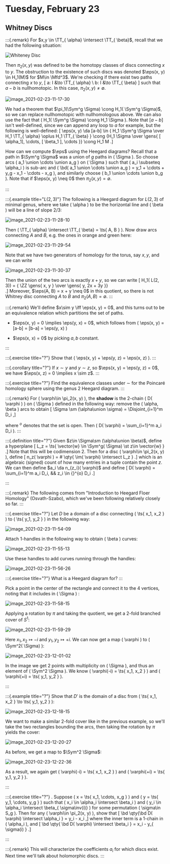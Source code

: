 # Tuesday, February 23

## Whitney Discs 

:::{.remark}
For $x,y \in \TT_{ \alpha} \intersect \TT_{ \beta}$, recall that we had the following situation:

![Whiteney Disc](figures/image_2021-02-23-11-14-22.png)

Then $\pi_2(x, y)$ was defined to be the homotopy classes of discs connecting $x$ to $y$.
The obstruction to the existence of such discs was denoted $\eps(x, y) \in H_1(M)$ for $M\in \Mfd^3$.
We're checking if there exist two paths connecting $x$ to $y$,
\[
a: I &\to \TT_{ \alpha} \\
b: I &\to \TT_{ \beta}
\]
such that $a-b$ is nullhomotopic.
In this case, $\pi_2(x, y) \neq \emptyset$.

![image_2021-02-23-11-17-30](figures/image_2021-02-23-11-17-30.png)

We had a theorem that $\pi_1(\Sym^g \Sigma) \cong H_1( \Sym^g \Sigma)$, so we can replace nullhomotopic with nullhomologous above.
We can also use the fact that \( H_1( \Sym^g \Sigma) \cong H_1 \Sigma \).
Note that $[a-b]$ isn't well-defined, since we can append any loop to $a$ for example, but the following is well-defined:
\[
\eps(x, y) 
\da [a-b] \in { H_1 \Sym^g \Sigma \over H_1 \TT_{ \alpha} \oplus H_1 \TT_{ \beta} }
\cong {H_1 \Sigma \over \gens{ [ \alpha_1], \cdots, [ \beta_1 ], \cdots }} 
\cong H_1 M 
.\]

How can we compute $\eps$ using the Heegard diagrams?
Recall that a path in $\Sym^g \Sigma$ was a union of $g$ paths in \( \Sigma \).
So choose arcs \( a_1 \union \cdots \union a_g \) on \( \Sigma \) such that \( a_i \subseteq \alpha_i \) is sub-arc and \( \bd( a_1 \union \cdots \union a_g ) = y_1 + \cdots + y_g - x_1 - \cdots - x_g \), and similarly choose \( b_1 \union \cdots \union b_g \).
Note that if $\eps(x, y) \neq 0$ then $\pi_2(x, y) = \emptyset$.


:::

:::{.example title="$L(2, 3)$"}
The following is a Heegard diagram for $L(2, 3)$ of minimal genus, where we take \( \alpha \) to be the horizontal line and \( \beta \) will be a line of slope $2/3$:

![image_2021-02-23-11-28-10](figures/image_2021-02-23-11-28-10.png)

Then \( \TT_{ \alpha} \intersect \TT_{ \beta} = \ts{ A, B } \).
Now draw arcs connecting $A$ and $B$, e.g. the ones in orange and green here:

![image_2021-02-23-11-29-54](figures/image_2021-02-23-11-29-54.png)

Note that we have two generators of homology for the torus, say $x,y$, and we can write

![image_2021-02-23-11-30-37](figures/image_2021-02-23-11-30-37.png)

Then the union of the two arcs is exactly $x+y$, so we can write 
\[
H_1( L(2, 3)) 
= { \ZZ \gens{ x, y } \over \gens{ y, 2x + 3y }}  
.\]
Moreover, $\eps(A, B) = x + y \neq 0$ in this quotient, so there is not Whitney disc connecting $A$ to $B$ and $\pi_2(A, B) = \emptyset$.
:::

:::{.remark}
We'll define $x\sim y \iff \eps(x, y) = 0$, and this turns out to be an equivalence relation which partitions the set of paths.

- $\eps(x, y) = 0 \implies \eps(y, x) = 0$, which follows from \( \eps(x, y) = [a-b] = [b-a] = \eps(y, x) \)

- $\eps(x, x) = 0$ by picking $a,b$ constant.

:::

:::{.exercise title="?"}
Show that \( \eps(x, y) + \eps(y, z) = \eps(x, z) \).
:::

:::{.corollary title="?"}
If $x\sim y$ and $y\sim z$, so $\eps(x, y) = \eps(y, z) = 0$, we have $\eps(x, z) = 0 \implies x \sim z$.
:::

:::{.exercise title="?"}
Find the equivalence classes under $\sim$ for the Poincaré homology sphere using the genus 2 Heegard diagram.
:::


:::{.remark}
For \( \varphi\in \pi_2(x, y) \), the **shadow** is the 2-chain \( D( \varphi ) \) on \( \Sigma \) defined in the following way: remove the \( \alpha, \beta \) arcs to obtain
\[
\Sigma \sm (\alpha\union \sigma) = \Disjoint_{i=1}^m D_i
,\]

where ${}^{o}$ denotes that the set is open.
Then \( D( \varphi) = \sum_{i=1}^m a_i D_i \).
:::


:::{.definition title="?"}
Given $z\in \Sigma\sm (\alpha\union \beta)$, define a hyperplane 
\[
L_z = \ts{ \vector{w} \in \Sym^g( \Sigma) \st z\in \vector{w} } 
.\]
Note that this will be codimension 2.
Then for a disc \( \varphi\in \pi_2(x, y) \), define
\[
n_z( \varphi ) = \# \qty{ \im( \varphi) \intersect L_z }
.\]
which is an algebraic (signed) count of how many entries in a tuple contain the point $z$.
We can then define $a_i \da n_{z_i}( \varphi)$ and define
\[
D( \varphi) = \sum_{i=1}^m a_i D_i, && z_i \in {}^{o} D_i
.\]

:::


:::{.remark}
The following comes from "Introduction to Heegard Floer Homology" (Osvath-Szabo), which we've been following relatively closely so far.
:::


:::{.exercise title="?"}
Let $D$ be a domain of a disc connecting \( \ts{ x_1, x_2 } \)  to \( \ts{ y_1, y_2 } \) in the following way:

![image_2021-02-23-11-54-09](figures/image_2021-02-23-11-54-09.png)

Attach 1-handles in the following way to obtain \( \beta \) curves:

![image_2021-02-23-11-55-13](figures/image_2021-02-23-11-55-13.png)

Use these handles to add curves running through the handles:

![image_2021-02-23-11-56-26](figures/image_2021-02-23-11-56-26.png)


:::{.exercise title="?"}
What is a Heegard diagram for?
:::

Pick a point in the center of the rectangle and connect it to the 4 vertices, noting that it includes in \( \Sigma \) :

![image_2021-02-23-11-58-15](figures/image_2021-02-23-11-58-15.png)

Applying a rotation by $\pi$ and taking the quotient, we get a 2-fold branched cover of $S^1$:

![image_2021-02-23-11-59-29](figures/image_2021-02-23-11-59-29.png)

Here $x_1, x_2 \mapsto -i$ and $y_1, y_2 \mapsto +i$.
We can now get a map \( \varphi \) to \( \Sym^2( \Sigma) \):

![image_2021-02-23-12-01-02](figures/image_2021-02-23-12-01-02.png)

In the image we get 2 points with multiplicity on \( \Sigma \), and thus an element of \( \Sym^2 \Sigma \).
We know \( \varphi(-i) = \ts{ x_1, x_2 } \)  and \( \varphi(+i) = \ts{ y_1, y_2 } \).

:::


:::{.example title="?"}
Show that $D'$ is the domain of a disc from \( \ts{ x_1, x_2 } \to \ts{ y_1, y_2 } \):

![image_2021-02-23-12-18-15](figures/image_2021-02-23-12-18-15.png)

We want to make a similar 2-fold cover like in the previous example, so we'll take the two rectangles bounding the arcs, then taking the rotation by $\pi$ yields the cover:

![image_2021-02-23-12-20-27](figures/image_2021-02-23-12-20-27.png)

As before, we get a map to $\Sym^2 \Sigma$:

![image_2021-02-23-12-22-36](figures/image_2021-02-23-12-22-36.png)

As a result, we again get \( \varphi(-i) = \ts{ x_1, x_2 } \)  and \( \varphi(+i) = \ts{ y_1, y_2 } \).

:::


:::{.exercise title="?"}
. Suppose \( x = \ts{ x_1, \cdots, x_g } \)  and \( y = \ts{ y_1, \cdots, y_g } \) such that \( x_i \in \alpha_i \intersect \beta_i \) and \( y_i \in \alpha_i \intersect \beta_{ \sigma\inv(i)} \) for some permutation \( \sigma\in S_g \).
  Then for any \( \varphi\in \pi_2(x, y) \),  show that
  \[
  \bd \qty{\bd D( \varphi) \intersect \alpha_i } = y_i - x_i
  ,\]
  where the inner term is a 1-chain in \( \alpha_i \), and 
  \[
  \bd \qty{ \bd D( \varphi) \intersect \beta_i } = x_i - y_{ \sigma(i) }
  .\]

:::


:::{.remark}
This will characterize the coefficients $a_i$ for which discs exist.
Next time we'll talk about holomorphic discs.
:::














